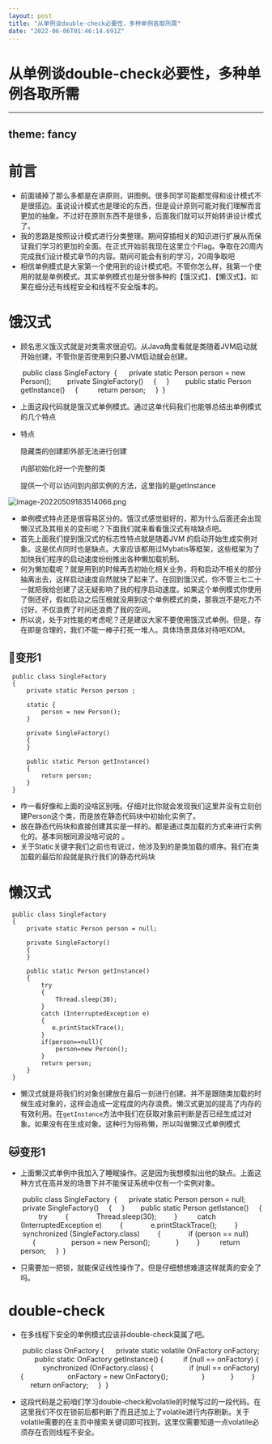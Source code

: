 ```yaml
---
layout: post
title: "从单例谈double-check必要性，多种单例各取所需"
date: "2022-06-06T01:46:14.691Z"
---
```

从单例谈double-check必要性，多种单例各取所需
============================

* * *

theme: fancy
------------

前言
==

*   前面铺掉了那么多都是在讲原则，讲图例。很多同学可能都觉得和设计模式不是很搭边。虽说设计模式也是理论的东西，但是设计原则可能对我们理解而言更加的抽象。不过好在原则东西不是很多，后面我们就可以开始转讲设计模式了。
*   我的思路是按照设计模式进行分类整理。期间穿插相关的知识进行扩展从而保证我们学习的更加的全面。在正式开始前我现在这里立个Flag。争取在20周内完成我们设计模式章节的内容。期间可能会有别的学习，20周争取吧
*   相信单例模式是大家第一个使用到的设计模式吧。不管你怎么样，我第一个使用的就是单例模式。其实单例模式也是分很多种的【饿汉式】、【懒汉式】。如果在细分还有线程安全和线程不安全版本的。

饿汉式
===

*   顾名思义饿汉式就是对类需求很迫切。从Java角度看就是类随着JVM启动就开始创建，不管你是否使用到只要JVM启动就会创建。

     public class SingleFactory
     {
         private static Person person = new Person();
     ​
         private SingleFactory()
         {
         }
     ​
         public static Person getInstance()
         {
             return person;
         }
     }
    

*   上面这段代码就是饿汉式单例模式。通过这单代码我们也能够总结出单例模式的几个特点

*   特点
    
    隐藏类的创建即外部无法进行创建
    
    内部初始化好一个完整的类
    
    提供一个可以访问到内部实例的方法，这里指的是getInstance
    

![image-20220509183514066.png](https://img2022.cnblogs.com/blog/1002125/202206/1002125-20220606085636165-1342554350.png)

*   单例模式特点还是很容易区分的。饿汉式感觉挺好的，那为什么后面还会出现懒汉式及其相关的变形呢？下面我们就来看看饿汉式有啥缺点吧。
*   首先上面我们提到饿汉式的标志性特点就是随着JVM 的启动开始生成实例对象。这是优点同时也是缺点。大家应该都用过Mybatis等框架，这些框架为了加快我们程序的启动速度纷纷推出各种懒加载机制。
*   何为懒加载呢？就是用到的时候再去初始化相关业务，将和启动不相关的部分抽离出去，这样启动速度自然就快了起来了。在回到饿汉式，你不管三七二十一就把我给创建了这无疑影响了我的程序启动速度。如果这个单例模式你使用了倒还好，假如启动之后压根就没用到这个单例模式的类，那我岂不是吃力不讨好。不仅浪费了时间还浪费了我的空间。
*   所以说，处于对性能的考虑呢？还是建议大家不要使用饿汉式单例。但是，存在即是合理的，我们不能一棒子打死一堆人。具体场景具体对待吧XDM。

🐶变形1
-----

     public class SingleFactory
     {
         private static Person person ;
     ​
         static {
             person = new Person();
         }
     ​
         private SingleFactory()
         {
         }
     ​
         public static Person getInstance()
         {
             return person;
         }
     }
    

*   咋一看好像和上面的没啥区别哦。仔细对比你就会发现我们这里并没有立刻创建Person这个类，而是放在静态代码块中初始化实例了。
*   放在静态代码块和直接创建其实是一样的。都是通过类加载的方式来进行实例化的。基本同根同源没啥可说的 。
*   关于Static关键字我们之前也有说过，他涉及到的是类加载的顺序。我们在类加载的最后阶段就是执行我们的静态代码块

懒汉式
===

     public class SingleFactory
     {
         private static Person person = null;
     ​
         private SingleFactory()
         {
         }
     ​
         public static Person getInstance()
         {
             try
             {
                 Thread.sleep(30);
             }
             catch (InterruptedException e)
             {
                e.printStackTrace();
             }
             if(person==null){
                 person=new Person();
             }
             return person;
         }
     }
    

*   懒汉式就是将我们的对象创建放在最后一刻进行创建。并不是跟随类加载的时候生成对象的，这样会造成一定程度的内存浪费。懒汉式更加的提高了内存的有效利用。在`getInstance`方法中我们在获取对象前判断是否已经生成过对象。如果没有在生成对象。这种行为俗称懒，所以叫做懒汉式单例模式

🐱变形1
-----

*   上面懒汉式单例中我加入了睡眠操作。这是因为我想模拟出他的缺点。上面这种方式在高并发的场景下并不能保证系统中仅有一个实例对象。

     public class SingleFactory
     {
         private static Person person = null;
     ​
         private SingleFactory()
         {
         }
     ​
         public static Person getIstance()
         {
             try
             {
                 Thread.sleep(30);
             }
             catch (InterruptedException e)
             {
                 e.printStackTrace();
             }
             synchronized (SingleFactory.class)
             {
                 if (person == null)
                 {
                     person = new Person();
                 }
             }
             return person;
         }
     }
    

*   只需要加一把锁，就能保证线性操作了。但是仔细想想难道这样就真的安全了吗。

double-check
============

*   在多线程下安全的单例模式应该非double-check莫属了吧。

     public class OnFactory {
         private static volatile OnFactory onFactory;
     ​
         public static OnFactory getInstance() {
             if (null == onFactory) {
                 synchronized (OnFactory.class) {
                     if (null == onFactory) {
                         onFactory = new OnFactory();
                     }
                 }
             }
             return onFactory;
         }
     }
    

*   这段代码是之前咱们学习double-check和volatile的时候写过的一段代码。在这里我们不仅在锁前后都判断了而且还加上了volatile进行内存刷新。关于volatile需要的在主页中搜索关键词即可找到。这里仅需要知道一点volatile必须存在否则线程不安全。